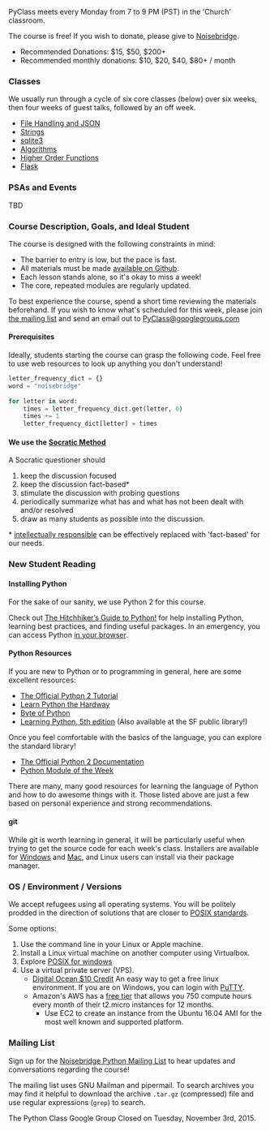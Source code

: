 PyClass meets every Monday from 7 to 9 PM (PST) in the 'Church' classroom.

The course is free! If you wish to donate, please give to [Noisebridge](https://donate.noisebridge.net).
- Recommended Donations: $15, $50, $200+
- Recommended monthly donations: $10, $20, $40, $80+ / month

### Classes
We usually run through a cycle of six core classes (below) over six weeks, then four weeks of guest talks, followed by an off week.

- [File Handling and JSON](course/file-handling-and-json)
- [Strings](course/strings)
- [sqlite3](course/sqlite3)
- [Algorithms](course/algorithms)
- [Higher Order Functions](course/higher-order-functions)
- [Flask](course/flask)

### PSAs and Events
TBD

### Course Description, Goals, and Ideal Student
The course is designed with the following constraints in mind:
- The barrier to entry is low, but the pace is fast.
- All materials must be made [available on Github](https://github.com/PyClass/PyClassLessons).
- Each lesson stands alone, so it's okay to miss a week!
- The core, repeated modules are regularly updated.

To best experience the course, spend a short time reviewing the materials beforehand. If you wish to know what's scheduled for this week, please join [the mailing list](#mailing-list) and send an email out to PyClass@googlegroups.com

#### Prerequisites
Ideally, students starting the course can grasp the following code. Feel free to use web resources to look up anything you don't understand!

```python
letter_frequency_dict = {}
word = "noisebridge"
 
for letter in word:
    times = letter_frequency_dict.get(letter, 0)
    times += 1
    letter_frequency_dict[letter] = times
```

#### We use the [Socratic Method](http://www.criticalthinking.org/pages/socratic-teaching/606)
A Socratic questioner should 

1. keep the discussion focused
2. keep the discussion fact-based\*
3. stimulate the discussion with probing questions
4. periodically summarize what has and what has not been dealt with and/or resolved
5. draw as many students as possible into the discussion.

\* [intellectually responsible](https://en.wikipedia.org/wiki/Intellectual_responsibility) can be effectively replaced with 'fact-based' for our needs.

### New Student Reading

#### Installing Python
For the sake of our sanity, we use Python 2 for this course.

Check out [The Hitchhiker’s Guide to Python!](http://docs.python-guide.org/en/latest/) for help installing Python, learning best practices, and finding useful packages. In an emergency, you can access Python [in your browser](http://repl.it/languages/Python).

#### Python Resources
If you are new to Python or to programming in general, here are some excellent resources:
- [The Official Python 2 Tutorial](https://docs.python.org/2/tutorial/)
- [Learn Python the Hardway](http://learnpythonthehardway.org/)
- [Byte of Python](http://www.swaroopch.com/notes/python/)
- [Learning Python, 5th edition](http://shop.oreilly.com/product/0636920028154.do) (Also available at the SF public library!)

Once you feel comfortable with the basics of the language, you can explore the standard library!
- [The Official Python 2 Documentation](https://docs.python.org/2/library/)
- [Python Module of the Week](http://pymotw.com/2/)

There are many, many good resources for learning the language of Python and how to do awesome things with it.
Those listed above are just a few based on personal experience and strong recommendations.

#### git
While git is worth learning in general, it will be particularly useful when trying to get the source code for each week's class. Installers are available for [Windows](http://git-scm.com/download/win) and [Mac](http://git-scm.com/download/mac), and Linux users can install via their package manager.

###  OS / Environment / Versions
We accept refugees using all operating systems. You will be politely prodded in the direction of solutions that are closer to [POSIX standards](http://en.wikipedia.org/wiki/POSIX#Mostly_POSIX-compliant).

Some options:
1. Use the command line in your Linux or Apple machine.
2. Install a Linux virtual machine on another computer using Virtualbox.
3. Explore [POSIX for windows](http://en.wikipedia.org/wiki/POSIX#POSIX_for_Windows)
4. Use a virtual private server (VPS).
    - [Digital Ocean $10 Credit](https://m.do.co/c/a4d54c9e5004) An easy way to get a free linux environment. If you are on Windows, you can login with [PuTTY](http://www.putty.org/).
    - Amazon's AWS has a [free tier](http://aws.amazon.com/free/) that allows you 750 compute hours every month of their t2.micro instances for 12 months.
        - Use EC2 to create an instance from the Ubuntu 16.04 AMI for the most well known and supported platform.

### Mailing List
Sign up for the [Noisebridge Python Mailing List](https://www.noisebridge.net/mailman/listinfo/python) to hear updates and conversations regarding the course!

The mailing list uses GNU Mailman and pipermail.  To search archives you may find it helpful to download the archive `.tar.gz` (compressed) file and use regular expressions (`grep`) to search.

The Python Class Google Group Closed on Tuesday, November 3rd, 2015.
